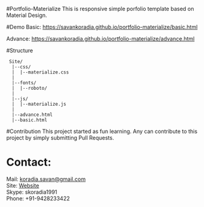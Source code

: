 #Portfolio-Materialize
This is responsive simple porfolio template based on Material Design.

#Demo
Basic: https://savankoradia.github.io/portfolio-materialize/basic.html

Advance: https://savankoradia.github.io/portfolio-materialize/advance.html

#Structure
```
 Site/
  |--css/
  |  |--materialize.css
  |
  |--fonts/
  |  |--roboto/
  |
  |--js/
  |  |--materialize.js
  |
  |--advance.html
  |--basic.html
```

#Contribution
This project started as fun learning. Any can contribute to this project by simply submitting Pull Requests.

# Contact:
Mail: koradia.savan@gmail.com<br>
Site: <a href="http://savankoradia.com">Website</a><br>
Skype: skoradia1991<br>
Phone: +91-9428233422<br>
